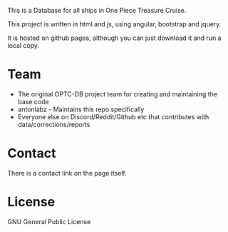 This is a Database for all ships in One Piece Treasure Cruise.

This project is written in html and js, using angular, bootstrap and jquery.

It is hosted on github pages, although you can just download it and run a local copy.

# Team

* The original OPTC-DB project team for creating and maintaining the base code
* antonlabz - Maintains this repo specifically
* Everyone else on Discord/Reddit/Github etc that contributes with data/corrections/reports

# Contact
There is a contact link on the page itself.

# License

 GNU General Public License

